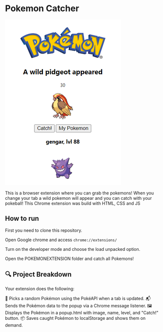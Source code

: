 # Pokemon Catcher

![Alt text](clickbait.PNG "Overview")


This is a browser extension where you can grab the pokemons! When you change your tab a wild pokemon will appear and you can catch with your pokeball! This Chrome extension was build with HTML, CSS and JS

## How to run

First you need to clone this repository.

Open Google chrome and access `chrome://extensions/`

Turn on the developer mode and choose the load unpacked option.

Open the POKEMONEXTENSION folder and catch all Pokemons!

## 🔍 Project Breakdown
Your extension does the following:

🧠 Picks a random Pokémon using the PokéAPI when a tab is updated.
📬 Sends the Pokémon data to the popup via a Chrome message listener.
🖼️ Displays the Pokémon in a popup.html with image, name, level, and "Catch!" button.
📦 Saves caught Pokémon to localStorage and shows them on demand.
